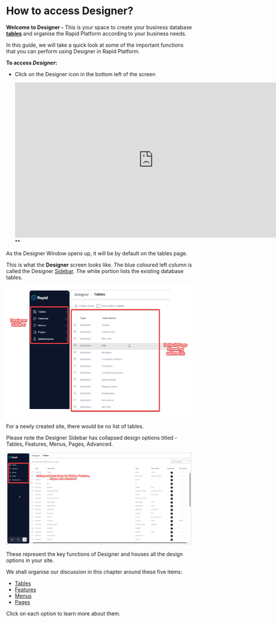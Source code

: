 # How to access Designer?

**Welcome to Designer -** This is your space to create your business database [**tables**](/docs/Rapid/3-User%20Manual/Glossary/glossary.md#data-table "Data Table") and organise the Rapid Platform according to your business needs.

In this guide, we will take a quick look at some of the important functions that you can perform using Designer in Rapid Platform.

**To access *Designer*:**

- Click on the Designer icon in the bottom left of the screen
      
    <iframe allowfullscreen="allowfullscreen" frameborder="0" height="420" src="https://www.youtube.com/embed/Poycv1xhmIk?si=71gpRmg2XrnuycxA" title="YouTube video player" width="750"></iframe>**

As the Designer Window opens up, it will be by default on the tables page.

This is what the **Designer** screen looks like. The blue coloured left column is called the Designer [Sidebar](/docs/Rapid/3-User%20Manual/Glossary/glossary.md#sidebar "Sidebar"). The white portion lists the existing database tables.

![image-1701845658756.png](./downloaded_image_1705285518733.png)

For a newly created site, there would be no list of tables.

Please note the Designer Sidebar has collapsed design options titled - Tables, Features, Menus, Pages, Advanced.

![image-1701899186075.png](./downloaded_image_1705285519751.png)

These represent the key functions of Designer and houses all the design options in your site.

We shall organise our discussion in this chapter around these five items:

- [Tables](/docs/Rapid/4-Keyper%20Manual/2-Designer/1-Tables/1-all-about-tables-in-designer/1-all-about-tables-in-designer.md "All about Tables in Designer")
- [Features](/docs/Rapid/4-Keyper%20Manual/2-Designer/Permissions/feature-access-control/feature-access-control.md "All about Feature Control in Designer")
- [Menus](/docs/Rapid/4-Keyper%20Manual/2-Designer/3-Menus/1-all-about-menus-in-designer.md "All about Menus in Designer")
- [Pages](/docs/Rapid/4-Keyper%20Manual/2-Designer/2-Pages/1-all-about-pages-in-designer.md "All about Pages in Designer")

Click on each option to learn more about them.